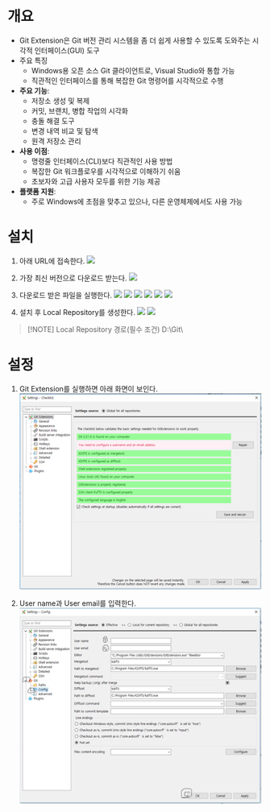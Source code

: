 # 개요

- Git Extension은 Git 버전 관리 시스템을 좀 더 쉽게 사용할 수 있도록 도와주는 시각적 인터페이스(GUI) 도구
- 주요 특징
	- Windows용 오픈 소스 Git 클라이언트로, Visual Studio와 통합 가능
	- 직관적인 인터페이스를 통해 복잡한 Git 명령어를 시각적으로 수행
- **주요 기능**:
    - 저장소 생성 및 복제
    - 커밋, 브랜치, 병합 작업의 시각화
    - 충돌 해결 도구
    - 변경 내역 비교 및 탐색
    - 원격 저장소 관리
- **사용 이점**:
    - 명령줄 인터페이스(CLI)보다 직관적인 사용 방법
    - 복잡한 Git 워크플로우를 시각적으로 이해하기 쉬움
    - 초보자와 고급 사용자 모두를 위한 기능 제공
- **플랫폼 지원**:
    - 주로 Windows에 초점을 맞추고 있으나, 다른 운영체제에서도 사용 가능

# 설치

1. 아래 URL에 접속한다.
	**![](https://lh7-rt.googleusercontent.com/docsz/AD_4nXfAdvei3OEANz0hpVgE6chEOOdnS86JQZwXbq79IMScQkT1EMDXCcGXuBL03E3f5VJYK2THeQ5ipgFhqsS5DB_8B0aNSTv6jNJbJE-tS6B6gowCTyFjTW8swcNWLOZWt-OIvDGWcLcDGHO6M-zEUvBHgg?key=w0AtgsenGpnI0F9Mbxx2ww)**
	
		
2. 가장 최신 버전으로 다운로드 받는다.
	**![](https://lh7-rt.googleusercontent.com/docsz/AD_4nXfLK10p_8qtKtn8sdKxuFbFleRoiLu-nESdD9qjw9ldjoiSi7VYcnmisUAwK_ZcobgvtWeCcXuBZbno31x6xmvZbHppTB0UgjTvJ0iW0xeRyUN8Mt_6hVEgeTzwdTVv-BgtRr4jy1Ik9HZzWVVwCo59dv4?key=w0AtgsenGpnI0F9Mbxx2ww)**
	
3. 다운로드 받은 파일을 실행한다.
	**![](https://lh7-rt.googleusercontent.com/docsz/AD_4nXcY2JTAxfn2ORtetmr-r-KRbmuKLFfRFGpnIETrnwcfnqWgnoSdyrvwzmQyAGFPk8aWUTLwXxn6DH7JRVO89jpjX0hL980hTaw0zqwkCqo9yWktdla7IfYI_rPH8S2sbo5H4GSWnpsSHqx8qDtUH7wlHA?key=w0AtgsenGpnI0F9Mbxx2ww)**
	**![](https://lh7-rt.googleusercontent.com/docsz/AD_4nXfI8dTtrJ8S0sXd3jWMBHrUt8MNB7eHN-6fqjE3Ar79fz6eGCPVy8xfzY0-Z5kr-Cdpsoks3qbIulOfVxRTTP0ympL5VUqzHAnSBnW_hWl9L_1T_x2CMPOZ8mdhadEDIQzsCgSNNlXeAg4nXrzSGOOJCQ?key=w0AtgsenGpnI0F9Mbxx2ww)**
	**![](https://lh7-rt.googleusercontent.com/docsz/AD_4nXd2TOgdleOvByRN8fv1kYHalhyRY5fRErkjSVGPkmDAdrp_1aTgL5AQBlAxoV_d3mU92l2TQkK8MoT2DPD0UJMrQdflaN5XY5nyE9cofe66xdh_LzuJvC1AGH3GE9Gbepgo46WjqsluUlxXBf09zHlHVZs?key=w0AtgsenGpnI0F9Mbxx2ww)**
	**![](https://lh7-rt.googleusercontent.com/docsz/AD_4nXc9LYj66WQtHYpqgR1uHinHC_QRSXPurFEStaNKqULmf3bJKFIUKgbom0ZsAn_FULLKWo5vP-CulQfvLus6ww19gyV5WKhAQgAFhYnlGjl24LXk90JfgOMJZrqzOPtqxsk38riLnnKv8ucPieSFJV8m2w?key=w0AtgsenGpnI0F9Mbxx2ww)**
	**![](https://lh7-rt.googleusercontent.com/docsz/AD_4nXcnc99xv7uHbpIOsyvxSb9fmoDzrntTQdsFcUFNhBykYMrcaEFsxUrWcBtSoNpqlVitTv4aPK_TrB-_hrYOOErsy-1v0-n25SSa7U0HNAsvgKglxfAkjJA53JczMGLzK2JnYFSxL9lmKsumksymPEuYQZg?key=w0AtgsenGpnI0F9Mbxx2ww)**
	**![](https://lh7-rt.googleusercontent.com/docsz/AD_4nXf-AdAO1I2-GgpkymCuSd1AVFwV7pORTEdm64eLqSfx6I-o-pFD72o-B7IrHG2U7WYrE34WftrAKKc24FLwh85_M9n14SBlJXy0zyrYPvgKURYsCuvquRvZsrjmH-zOo3GtRG1LmWXEd3Du2qo8VW1TMw0?key=w0AtgsenGpnI0F9Mbxx2ww)**

4. 설치 후 Local Repository를 생성한다.
		**![](https://lh7-rt.googleusercontent.com/docsz/AD_4nXd4So4PzBFrPOUY47hZXjYJQ5pwD6RJmyhW2hd9PyqtdKJ3HLzbpS3AHQzYJ48hX7ljSJmPZgr5F-T9PvCyr1EIg2ZVrw03ofvO1F1RJ70TB9bADuPMtRMT2eLuDlLQs9A6xtqin-GmJEcmEQXZBcpjMdg?key=w0AtgsenGpnI0F9Mbxx2ww)**
		**![](https://lh7-rt.googleusercontent.com/docsz/AD_4nXfOYB52K813A5TnKUHM1YLaawDZNc4KTKOSfISttQhhlylvLfmcrQ5zMdkypwlABfF7A5yraEX4vTyJ3TpCIIKbNWOBzflKvHdetjUhJ2YbfqAcCsNmvfy_KBc7oI2ZztVCGtwy5I6evZ_72AnIUVacvg?key=w0AtgsenGpnI0F9Mbxx2ww)**
		
> [!NOTE] Local Repository 경로(필수 조건)
> D:\Git\


# 설정

1. Git Extension를 실행하면 아래 화면이 보인다.
	![](attachments/Pasted%20image%2020250309070701.png)
		
2. User name과 User email를 입력한다.
	![](attachments/Pasted%20image%2020250309070734.png)
